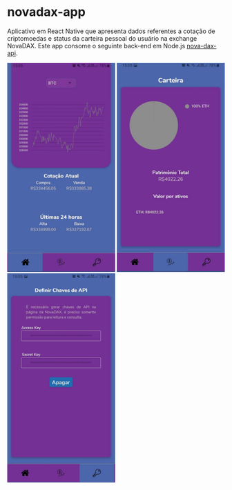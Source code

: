 # novadax-app

Aplicativo em React Native que apresenta dados referentes a cotação de criptomoedas e status da carteira pessoal do usuário na exchange NovaDAX. Este app consome o seguinte back-end em Node.js [nova-dax-api](https://github.com/paulords95/nova-dax-api).


 <img src="https://github.com/paulords95/novadax-app/blob/main/Screenshot_20210409-150530_Dax%20API.jpg" width="250">  <img src="https://github.com/paulords95/novadax-app/blob/main/Screenshot_20210409-150547_Dax%20API.jpg" width="250">  <img src="https://github.com/paulords95/novadax-app/blob/main/Screenshot_20210409-150551_Dax%20API.jpg" width="250"> 



